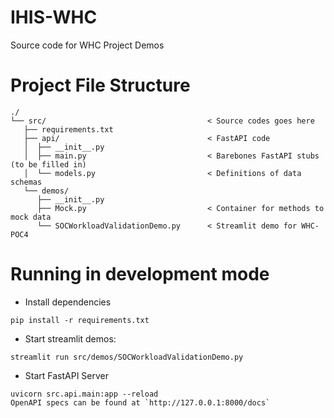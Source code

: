 # IHIS-WHC
Source code for WHC Project Demos

# Project File Structure
```
./
└── src/                                    < Source codes goes here
   ├── requirements.txt                     
   ├── api/                                 < FastAPI code
   │  ├── __init__.py
   │  ├── main.py                           < Barebones FastAPI stubs (to be filled in)
   │  └── models.py                         < Definitions of data schemas
   └── demos/
      ├── __init__.py
      ├── Mock.py                           < Container for methods to mock data
      └── SOCWorkloadValidationDemo.py      < Streamlit demo for WHC-POC4
```

# Running in development mode

- Install dependencies
```
pip install -r requirements.txt
```

- Start streamlit demos:
```
streamlit run src/demos/SOCWorkloadValidationDemo.py
```

- Start FastAPI Server
```
uvicorn src.api.main:app --reload
OpenAPI specs can be found at `http://127.0.0.1:8000/docs`
```

